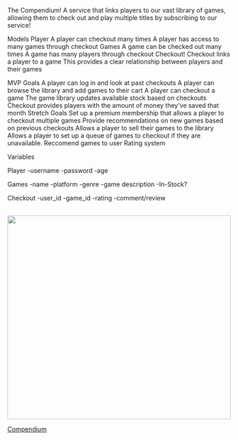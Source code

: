 
The Compendium!
A service that links players to our vast library of games, allowing them to check out and play multiple titles by subscribing to our service! 


Models
Player
	A player can checkout many times
	A player has access to many games through checkout
Games
	A game can be checked out many times
	A game has many players through checkout
Checkout!
	Checkout links a player to a game
	This provides a clear relationship between players and their games


MVP Goals
	A player can log in and look at past checkouts
	A player can browse the library and add games to their cart
	A player can checkout a game
	The game library updates available stock based on checkouts
	Checkout provides players with the amount of money they’ve saved that month
Stretch Goals
	Set up a premium membership that allows a player to checkout multiple games
	Provide recommendations on new games based on previous checkouts
	Allows a player to sell their games to the library
	Allows a player to set up a queue of games to checkout if they are unavailable.
    Reccomend games to user
    Rating system
    


Variables

Player
-username
-password
-age


Games
-name
-platform
-genre
-game description
-In-Stock?


Checkout
-user_id
-game_id
-rating
-comment/review



<br/>
<div align="left">
      <a href="https://youtu.be/u64NSyRjAZI">
         <img src="https://img.youtube.com/vi/u64NSyRjAZI/0.jpg" style="width:100%; height:460px">
      </a>
</div>

[Compendium](https://youtu.be/u64NSyRjAZI)





